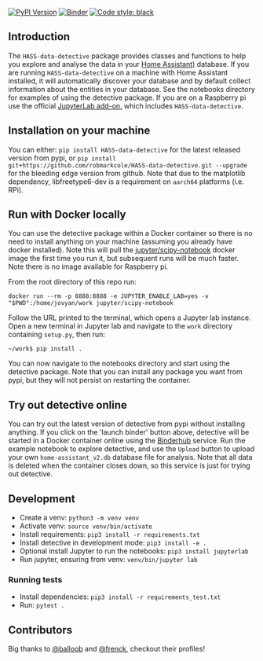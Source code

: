 [![PyPI Version](https://img.shields.io/pypi/v/HASS-data-detective.svg)](https://pypi.org/project/HASS-data-detective/)
[![Binder](https://mybinder.org/badge_logo.svg)](https://mybinder.org/v2/gh/robmarkcole/HASS-data-detective/master?filepath=notebooks)
[![Code style: black](https://img.shields.io/badge/code%20style-black-000000.svg)](https://github.com/ambv/black)

## Introduction
The `HASS-data-detective` package provides classes and functions to help you explore and analyse the data in your [Home Assistant)](https://www.home-assistant.io/) database. If you are running `HASS-data-detective` on a machine with Home Assistant installed, it will automatically discover your database and by default collect information about the entities in your database. See the notebooks directory for examples of using the detective package. If you are on a Raspberry pi use the official [JupyterLab add-on.](https://data.home-assistant.io/docs/quick-start/) which includes `HASS-data-detective`.

## Installation on your machine
You can either: `pip install HASS-data-detective` for the latest released version from pypi, or `pip install git+https://github.com/robmarkcole/HASS-data-detective.git --upgrade` for the bleeding edge version from github. Note that due to the matplotlib dependency, libfreetype6-dev is a requirement on `aarch64` platforms (i.e. RPi).

## Run with Docker locally
You can use the detective package within a Docker container so there is no need to install anything on your machine (assuming you already have docker installed). Note this will pull the [jupyter/scipy-notebook](https://github.com/jupyter/docker-stacks/blob/master/scipy-notebook/Dockerfile) docker image the first time you run it, but subsequent runs will be much faster. Note there is no image available for Raspberry pi.

From the root directory of this repo run:
```
docker run --rm -p 8888:8888 -e JUPYTER_ENABLE_LAB=yes -v "$PWD":/home/jovyan/work jupyter/scipy-notebook
```
Follow the URL printed to the terminal, which opens a Jupyter lab instance. Open a new terminal in Jupyter lab and navigate to the `work` directory containing `setup.py`, then run:
 ```
 ~/work$ pip install .
 ```
You can now navigate to the notebooks directory and start using the detective package. Note that you can install any package you want from pypi, but they will not persist on restarting the container.

## Try out detective online
You can try out the latest version of detective from pypi without installing anything. If you click on the 'launch binder' button above, detective will be started in a Docker container online using the [Binderhub](https://binderhub.readthedocs.io) service. Run the example notebook to explore detective, and use the `Upload` button to upload your own `home-assistant_v2.db` database file for analysis. Note that all data is deleted when the container closes down, so this service is just for trying out detective.

## Development
* Create a venv: `python3 -m venv venv`
* Activate venv: `source venv/bin/activate`
* Install requirements: `pip3 install -r requirements.txt`
* Install detective in development mode: `pip3 install -e .`
* Optional install Jupyter to run the notebooks: `pip3 install jupyterlab`
* Run jupyter, ensuring from venv: `venv/bin/jupyter lab`

### Running tests
* Install dependencies: `pip3 install -r requirements_test.txt`
* Run: `pytest .`

## Contributors
Big thanks to [@balloob](https://github.com/balloob) and [@frenck](https://github.com/frenck), checkout their profiles!
